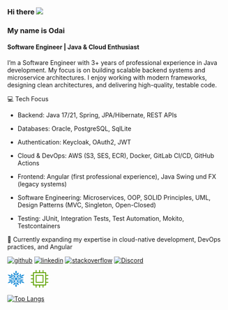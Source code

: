 ### Hi there <img src="https://raw.githubusercontent.com/MartinHeinz/MartinHeinz/master/wave.gif" width="30px">
### My name is Odai
#### Software Engineer | Java & Cloud Enthusiast
I’m a Software Engineer with 3+ years of professional experience in Java development. My focus is on building scalable backend systems and microservice architectures. I enjoy working with modern frameworks, designing clean architectures, and delivering high-quality, testable code.

💻 Tech Focus

- Backend: Java 17/21, Spring, JPA/Hibernate, REST APIs

- Databases: Oracle, PostgreSQL, SqlLite

- Authentication: Keycloak, OAuth2, JWT

- Cloud & DevOps: AWS (S3, SES, ECR), Docker, GitLab CI/CD, GitHub Actions

- Frontend: Angular (first professional experience), Java Swing und FX (legacy systems)

- Software Engineering: Microservices, OOP, SOLID Principles, UML, Design Patterns (MVC, Singleton, Open-Closed)

- Testing: JUnit, Integration Tests, Test Automation, Mokito, Testcontainers



🌱 Currently expanding my expertise in cloud-native development, DevOps practices, and Angular


[<img src='https://cdn.jsdelivr.net/npm/simple-icons@3.0.1/icons/github.svg' alt='github' height='40'>](https://github.com/odaialfadel)  [<img src='https://cdn.jsdelivr.net/npm/simple-icons@3.0.1/icons/linkedin.svg' alt='linkedin' height='40'>](https://www.linkedin.com/in/odai-al-fadel-8100501a7/) [<img src='https://cdn.jsdelivr.net/npm/simple-icons@3.0.1/icons/stackoverflow.svg' alt='stackoverflow' height='40'>](https://stackoverflow.com/users/14850731) [<img src='https://cdn.jsdelivr.net/npm/simple-icons@3.0.1/icons/discord.svg' alt='Discord' height='40'>](https://discord.gg/user/Odai#5013)  

<a href='https://archiveprogram.github.com/'><img src='https://raw.githubusercontent.com/acervenky/animated-github-badges/master/assets/acbadge.gif' width='40' height='40'></a> <a href='https://docs.github.com/en/developers'><img src='https://raw.githubusercontent.com/acervenky/animated-github-badges/master/assets/devbadge.gif' width='40' height='40'></a> 



[![Top Langs](https://github-readme-stats.vercel.app/api/top-langs/?username=odaialfadel)](https://github.com/anuraghazra/github-readme-stats)
